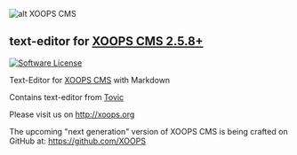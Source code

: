 ![alt XOOPS CMS](http://xoops.org/images/logoXoops4GithubRepository.png)
## text-editor for  [XOOPS CMS 2.5.8+](https://xoops.org)
[![Software License](https://img.shields.io/badge/license-GPL-brightgreen.svg?style=flat)](LICENSE)

Text-Editor for [XOOPS CMS](http://xoops.org) with Markdown

Contains text-editor from [Tovic](https://github.com/tovic/text-editor)

Please visit us on http://xoops.org

The upcoming "next generation" version of XOOPS CMS is being crafted on GitHub at: https://github.com/XOOPS
